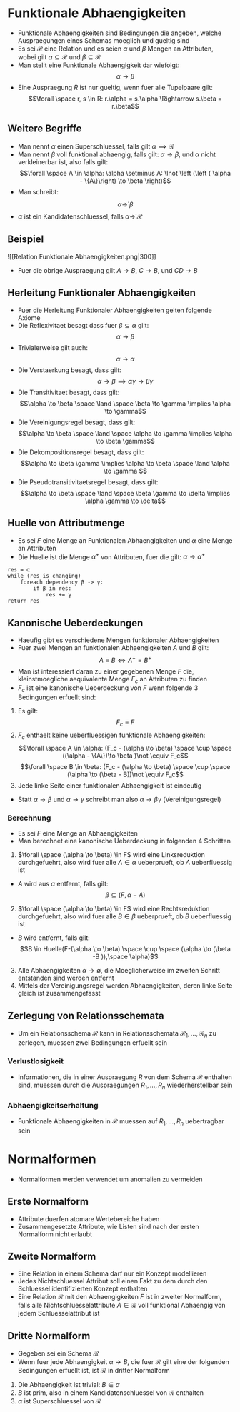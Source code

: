 # Funktionale Abhaengigkeiten
- Funktionale Abhaengigkeiten sind Bedingungen die angeben, welche Auspraegungen eines Schemas moeglich und gueltig sind
- Es sei $\mathcal R$ eine Relation und es seien $\alpha$ und $\beta$ Mengen an Attributen, wobei gilt $\alpha \subseteq \mathcal R$ und $\beta \subseteq \mathcal R$ 
- Man stellt eine Funktionale Abhaengigkeit dar wiefolgt:
$$\alpha \to \beta$$
 - Eine Auspraegung $R$ ist  nur gueltig, wenn fuer alle Tupelpaare gilt:
$$\forall \space r, s \in R: r.\alpha = s.\alpha \Rightarrow s.\beta =  r.\beta$$
## Weitere Begriffe
- Man nennt $\alpha$ einen Superschluessel, falls gilt $\alpha \implies \mathcal R$
- Man nennt $\beta$ voll funktional abhaengig, falls gilt: $\alpha \to \beta$, und $\alpha$ nicht verkleinerbar ist, also falls gilt:
$$\forall \space A \in \alpha: \alpha \setminus A: \lnot \left (\left ( \alpha - \{A\}\right) \to \beta \right)$$
- Man schreibt:
$$\alpha \to ^\cdot \beta$$
- $\alpha$ ist ein Kandidatenschluessel, falls $\alpha \to ^ \cdot \mathcal R$
## Beispiel 
![[Relation Funktionale Abhaengigkeiten.png|300]]
- Fuer die obrige Auspraegung gilt $A \to B$, $C \to B$, und $CD \to B$
## Herleitung Funktionaler Abhaengigkeiten
- Fuer die Herleitung Funktionaler Abhaengigkeiten gelten folgende Axiome
- Die Reflexivitaet besagt dass fuer $\beta \subseteq \alpha$ gilt: 
$$\alpha \to \beta$$
- Trivialerweise gilt auch:
$$\alpha \to \alpha$$
- Die Verstaerkung besagt, dass gilt:
$$\alpha \to \beta \implies \alpha \gamma \to \beta \gamma$$
- Die Transitivitaet besagt, dass gilt:
$$\alpha \to \beta \space \land \space \beta \to \gamma \implies \alpha \to \gamma$$
- Die Vereinigungsregel besagt, dass gilt:
$$\alpha \to \beta \space \land \space \alpha \to \gamma \implies \alpha \to \beta \gamma$$
- Die Dekompositionsregel besagt, dass gilt:
$$\alpha \to \beta \gamma \implies \alpha \to \beta \space \land \alpha \to \gamma $$
- Die Pseudotransitivitaetsregel besagt, dass gilt:
$$\alpha \to \beta \space \land \space \beta \gamma \to \delta \implies \alpha \gamma \to \delta$$
## Huelle von Attributmenge
- Es sei $F$ eine Menge an Funktionalen Abhaengigkeiten und $\alpha$ eine Menge an Attributen
- Die Huelle ist die Menge $\alpha^+$ von Attributen, fuer die gilt: $\alpha \to \alpha^+$
```
res = α
while (res is changing)
	foreach dependency β -> γ:
		if β in res:
			res += γ
return res

```
## Kanonische Ueberdeckungen
- Haeufig gibt es verschiedene Mengen funktionaler Abhaengigkeiten
- Fuer zwei Mengen an funktionalen Abhaengigkeiten $A$ und $B$ gilt:
$$A\equiv B \Leftrightarrow A^+ = B^+$$
- Man ist interessiert daran zu einer gegebenen Menge $F$ die, kleinstmoegliche aequivalente Menge $F_c$ an Attributen zu finden
- $F_c$ ist eine kanonische Ueberdeckung von $F$ wenn folgende 3 Bedingungen erfuellt sind:
1. Es gilt:
$$F_c \equiv F$$
2. $F_c$ enthaelt keine ueberfluessigen funktionale Abhaengigkeiten:
$$\forall \space A \in \alpha: (F_c - (\alpha \to \beta) \space \cup \space ((\alpha - \{A\})\to \beta )\not \equiv F_c$$
$$\forall \space B \in \beta: (F_c - (\alpha \to \beta) \space \cup \space (\alpha \to (\beta - B))\not \equiv F_c$$
3. Jede linke Seite einer funktionalen Abhaengigkeit ist eindeutig
- Statt $\alpha \to \beta$ und $\alpha \to \gamma$ schreibt man also $\alpha \to \beta \gamma$ (Vereinigungsregel)
### Berechnung
- Es sei $F$ eine Menge an Abhaengigkeiten
- Man berechnet eine kanonische Ueberdeckung in folgenden 4 Schritten
1. $\forall \space (\alpha \to \beta) \in F$ wird eine Linksreduktion durchgefuehrt, also wird fuer alle $A \in \alpha$ ueberprueft, ob $A$ ueberfluessig ist
-  $A$ wird aus $\alpha$ entfernt, falls gilt:
$$\beta \subseteq (F, \alpha - A)$$
2. $\forall \space (\alpha \to \beta) \in F$ wird eine Rechtsreduktion durchgefuehrt, also wird fuer alle $B \in \beta$ ueberprueft, ob $B$ ueberfluessig ist
- $B$ wird entfernt, falls gilt:
$$B \in Huelle(F-(\alpha \to \beta) \space \cup \space (\alpha  \to (\beta -B )),\space \alpha)$$
3. Alle Abhaengigkeiten $\alpha \to \emptyset$, die Moeglicherweise im zweiten Schritt entstanden sind werden entfernt
4. Mittels der Vereinigungsregel werden Abhaengigkeiten, deren linke Seite gleich ist zusammengefasst
## Zerlegung von Relationsschemata
- Um ein Relationsschema $\mathcal R$ kann in Relationsschemata $\mathcal R_1,...,\mathcal R_n$ zu zerlegen, muessen zwei Bedingungen erfuellt sein
### Verlustlosigkeit
- Informationen, die in einer Auspraegung $R$ von dem Schema $\mathcal R$ enthalten sind, muessen durch die Auspraegungen $R_1,...,R_n$ wiederherstellbar sein
### Abhaengigkeitserhaltung
- Funktionale Abhaengigkeiten in $\mathcal R$ muessen auf $R_1,...,R_n$ uebertragbar sein
# Normalformen
- Normalformen werden verwendet um anomalien zu vermeiden
## Erste Normalform
- Attribute duerfen atomare Wertebereiche haben
- Zusammengesetzte Attribute, wie Listen sind nach der ersten Normalform nicht erlaubt
## Zweite Normalform
- Eine Relation in einem Schema darf nur ein Konzept modellieren
- Jedes Nichtschluessel Attribut soll einen Fakt zu dem durch den Schluessel identifizierten Konzept enthalten
- Eine Relation $\mathcal R$ mit den Abhaengigkeiten $F$ ist in zweiter Normalform, falls alle Nichtschluesselattribute $A \in \mathcal R$ voll funktional Abhaengig von jedem Schluesselattribut ist
## Dritte Normalform
- Gegeben sei ein Schema $\mathcal R$
- Wenn fuer jede Abhaengigkeit $\alpha \to B$, die fuer $\mathcal R$ gilt eine der folgenden Bedingungen erfuellt ist, ist $\mathcal R$ in dritter Normalform
1. Die Abhaengigkeit ist trivial: $B \in \alpha$
2. $B$ ist prim, also in einem Kandidatenschluessel von $\mathcal R$ enthalten
3. $\alpha$ ist Superschluessel von $\mathcal R$